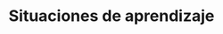---
title: Situaciones de aprendizaje
summary: "Genially de la mano de [Pablo Ortega Rodríguez](https://fisiquimicamente.com/equipo/pablo-ortega-rodriguez/)."
tags:
- situaciones
categories:
weight: 90

image:
  preview_only: true

build:
  render: never

# Optional external URL for project (replaces project detail page).
external_link: "https://view.genially.com/6586f5828093b1001420f7a4"
---